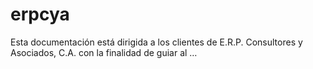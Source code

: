 # erpcya
Esta documentación está dirigida a los clientes de E.R.P. Consultores y Asociados, C.A. con la finalidad de guiar al …

